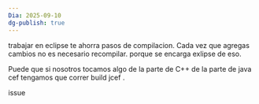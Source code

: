 ```yaml
---
Dia: 2025-09-10
dg-publish: true
---
```

trabajar en eclipse te ahorra pasos de compilacion. Cada vez que agregas cambios no es necesario recompilar. porque se encarga exlipse de eso. 

Puede que si nosotros tocamos algo de la parte de C++ de la parte de java cef tengamos que correr build jcef .

issue